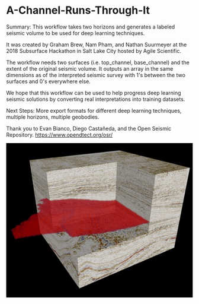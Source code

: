 # A-Channel-Runs-Through-It

Summary: This workflow takes two horizons and generates a labeled seismic volume to be used for deep learning techniques.

It was created by Graham Brew, Nam Pham, and Nathan Suurmeyer at the 2018 Subsurface Hackathon in Salt Lake City hosted by Agile Scientific.

The workflow needs two surfaces (i.e. top_channel, base_channel) and the extent of the original seismic volume.  It outputs an array in the same dimensions as of the interpreted seismic survey with 1's between the two surfaces and 0's everywhere else.

We hope that this workflow can be used to help progress deep learning seismic solutions by converting real interpretations into training datasets.

Next Steps: More export formats for different deep learning techniques, multiple horizons, multiple geobodies.

Thank you to Evan Bianco, Diego Castañeda, and the Open Seismic Repository.
https://www.opendtect.org/osr/

![alt text](https://github.com/nsuurmey/A-Channel-Runs-Through-It/blob/master/images-results/Seismic_with_geobody_array.PNG)
